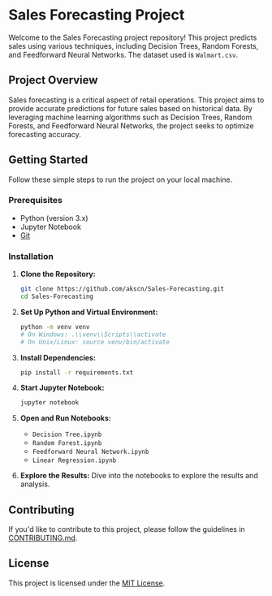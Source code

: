 # Sales Forecasting Project

Welcome to the Sales Forecasting project repository! This project predicts sales using various techniques, including Decision Trees, Random Forests, and Feedforward Neural Networks. The dataset used is `Walmart.csv`.

## Project Overview

Sales forecasting is a critical aspect of retail operations. This project aims to provide accurate predictions for future sales based on historical data. By leveraging machine learning algorithms such as Decision Trees, Random Forests, and Feedforward Neural Networks, the project seeks to optimize forecasting accuracy.

## Getting Started

Follow these simple steps to run the project on your local machine.

### Prerequisites

- Python (version 3.x)
- Jupyter Notebook
- [Git](https://git-scm.com/)

### Installation

1. **Clone the Repository:**
    ```bash
    git clone https://github.com/akscn/Sales-Forecasting.git
    cd Sales-Forecasting
    ```

2. **Set Up Python and Virtual Environment:**
    ```bash
    python -m venv venv
    # On Windows: .\\venv\\Scripts\\activate
    # On Unix/Linux: source venv/bin/activate
    ```

3. **Install Dependencies:**
    ```bash
    pip install -r requirements.txt
    ```

4. **Start Jupyter Notebook:**
    ```bash
    jupyter notebook
    ```

5. **Open and Run Notebooks:**
    - `Decision Tree.ipynb`
    - `Random Forest.ipynb`
    - `Feedforward Neural Network.ipynb`
    - `Linear Regression.ipynb`
      
6. **Explore the Results:**
    Dive into the notebooks to explore the results and analysis.

## Contributing

If you'd like to contribute to this project, please follow the guidelines in [CONTRIBUTING.md](CONTRIBUTING.md).

## License

This project is licensed under the [MIT License](LICENSE).
